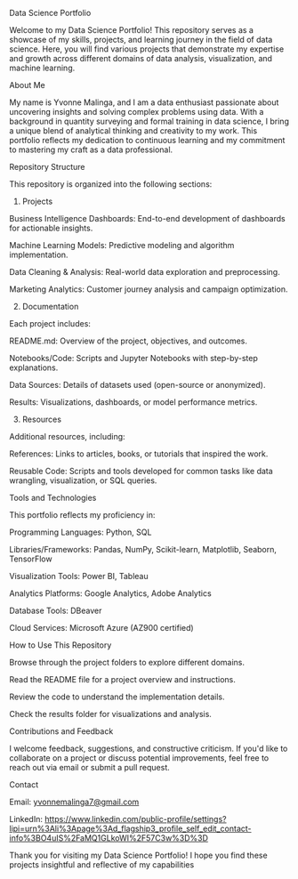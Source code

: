 Data Science Portfolio

Welcome to my Data Science Portfolio! This repository serves as a showcase of my skills, projects, and learning journey in the field of data science. Here, you will find various projects that demonstrate my expertise and growth across different domains of data analysis, visualization, and machine learning.

About Me

My name is Yvonne Malinga, and I am a data enthusiast passionate about uncovering insights and solving complex problems using data. With a background in quantity surveying and formal training in data science, I bring a unique blend of analytical thinking and creativity to my work. This portfolio reflects my dedication to continuous learning and my commitment to mastering my craft as a data professional.

Repository Structure

This repository is organized into the following sections:

1. Projects

Business Intelligence Dashboards: End-to-end development of dashboards for actionable insights.

Machine Learning Models: Predictive modeling and algorithm implementation.

Data Cleaning & Analysis: Real-world data exploration and preprocessing.

Marketing Analytics: Customer journey analysis and campaign optimization.

2. Documentation

Each project includes:

README.md: Overview of the project, objectives, and outcomes.

Notebooks/Code: Scripts and Jupyter Notebooks with step-by-step explanations.

Data Sources: Details of datasets used (open-source or anonymized).

Results: Visualizations, dashboards, or model performance metrics.

3. Resources

Additional resources, including:

References: Links to articles, books, or tutorials that inspired the work.

Reusable Code: Scripts and tools developed for common tasks like data wrangling, visualization, or SQL queries.

Tools and Technologies

This portfolio reflects my proficiency in:

Programming Languages: Python, SQL

Libraries/Frameworks: Pandas, NumPy, Scikit-learn, Matplotlib, Seaborn, TensorFlow

Visualization Tools: Power BI, Tableau

Analytics Platforms: Google Analytics, Adobe Analytics

Database Tools: DBeaver

Cloud Services: Microsoft Azure (AZ900 certified)

How to Use This Repository

Browse through the project folders to explore different domains.

Read the README file for a project overview and instructions.

Review the code to understand the implementation details.

Check the results folder for visualizations and analysis.

Contributions and Feedback

I welcome feedback, suggestions, and constructive criticism. If you'd like to collaborate on a project or discuss potential improvements, feel free to reach out via email or submit a pull request.

Contact

Email: yvonnemalinga7@gmail.com

LinkedIn: https://www.linkedin.com/public-profile/settings?lipi=urn%3Ali%3Apage%3Ad_flagship3_profile_self_edit_contact-info%3BO4uIS%2FaMQ1GLkoWI%2F57C3w%3D%3D

Thank you for visiting my Data Science Portfolio! I hope you find these projects insightful and reflective of my capabilities
